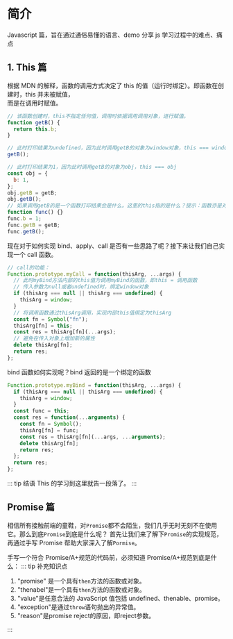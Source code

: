 # 简介

Javascript 篇，旨在通过通俗易懂的语言、demo 分享 js 学习过程中的难点、痛点

## 1. This 篇

根据 MDN 的解释，函数的调用方式决定了 this 的值（运行时绑定）。即函数在创建时，this 并未被赋值，  
而是在调用时赋值。

```js
// 该函数创建时，this不指定任何值，调用时依据调用调用对象，进行赋值。
function getB() {
  return this.b;
}

// 此时打印结果为undefined，因为此时调用getB的对象为window对象，this === window
getB();

// 此时打印结果为1，因为此时调用getB的对象为obj，this === obj
const obj = {
  b: 1,
};
obj.getB = getB;
obj.getB();
// 如果调用getB的是一个函数打印结果会是什么。这里的this指的是什么？提示：函数亦是对象
function func() {}
func.b = 1;
func.getB = getB;
func.getB();
```

现在对于如何实现 bind、apply、call 是否有一些思路了呢？接下来让我们自己实现一个 call 函数。

```js
// call的功能：
Function.prototype.myCall = function(thisArg, ...args) {
  // 此时myBind方法内部的this值为调用myBind的函数，即this = 调用函数
  // 传入参数为null或者undefined时，绑定window对象
  if (thisArg === null || thisArg === undefined) {
    thisArg = window;
  }
  // 将调用函数通过thisArg调用，实现内部this值绑定为thisArg
  const fn = Symbol("fn");
  thisArg[fn] = this;
  const res = thisArg[fn](...args);
  // 避免在传入对象上增加新的属性
  delete thisArg[fn];
  return res;
};
```

bind 函数如何实现呢？bind 返回的是一个绑定的函数

```js
Function.prototype.myBind = function(thisArg, ...args) {
  if (thisArg === null || thisArg === undefined) {
    thisArg = window;
  }
  const func = this;
  const res = function(...arguments) {
    const fn = Symbol();
    thisArg[fn] = func;
    const res = thisArg[fn](...args, ...arguments);
    delete thisArg[fn];
    return res;
  };
  return res;
};
```

::: tip 结语
This 的学习到这里就告一段落了。
:::

## Promise 篇

相信所有接触前端的童鞋，对`Promise`都不会陌生，我们几乎无时无刻不在使用它。那么到底`Promise`到底是什么呢？
首先让我们来了解下`Promise`的实现规范，再通过手写 Promise 帮助大家深入了解`Pormise`。

手写一个符合 Promise/A+规范的代码前，必须知道 Promise/A+规范到底是什么：
::: tip 补充知识点

1. "promise" 是一个具有`then`方法的函数或对象。
2. "thenabel"是一个具有`then`方法的函数或对象。
3. "value"是任意合法的 JavaScript 值包括 undefined、thenable、promise。
4. "exception"是通过`throw`语句抛出的异常值。
5. "reason"是promise reject的原因，即reject参数。

:::
